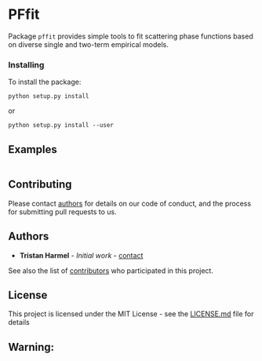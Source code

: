 # PFfit

Package `pffit` provides simple tools to fit scattering 
phase functions based on diverse single and two-term empirical models.


### Installing

To install the package:
```
python setup.py install
```

or 

```
python setup.py install --user
```

## Examples

```buildoutcfg

```

## Contributing

Please contact [authors](tristan.harmel@gmail.com) for details on our code of conduct, and the process for submitting pull requests to us.

## Authors

* **Tristan Harmel** - *Initial work* - [contact](tristan.harmel@gmail.com)

See also the list of [contributors](...) who participated in this project.

## License

This project is licensed under the MIT License - see the [LICENSE.md](LICENSE.md) file for details

 
## Warning: 

